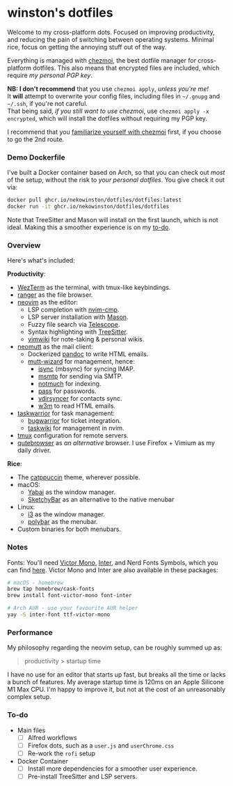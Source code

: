 # winston's dotfiles

Welcome to my cross-platform dots. Focused on improving productivity, and reducing the pain of switching between operating systems. Minimal rice, focus on getting the annoying stuff out of the way.

Everything is managed with [chezmoi](https://chezmoi.io), the best dotfile manager for cross-platform dotfiles. This also means that encrypted files are included, which require *my personal PGP key*.

**NB: I don't recommend** that you use `chezmoi apply`, *unless you're me!*\
It **will** attempt to overwrite your config files, including files in `~/.gnupg` and `~/.ssh`, if you're not careful.\
That being said, *if you still want to use chezmoi*, use `chezmoi apply -x encrypted`, which will install the dotfiles without requiring my PGP key.

I recommend that you [familiarize yourself with chezmoi](https://www.chezmoi.io/quick-start/) first, if you choose to go the 2nd route.

### Demo Dockerfile

I've built a Docker container based on Arch, so that you can check out *most* of the setup, without the risk to *your personal dotfiles*. You give check it out via:

```bash
docker pull ghcr.io/nekowinston/dotfiles/dotfiles:latest
docker run -it ghcr.io/nekowinston/dotfiles/dotfiles
```

Note that TreeSitter and Mason will install on the first launch, which is not ideal. Making this a smoother experience is on my [to-do](#to-do).

### Overview

Here's what's included:

**Productivity**:
- [WezTerm](https://wezfurlong.org/wezterm/) as the terminal, with tmux-like keybindings.
- [ranger](https://ranger.github.io) as the file browser.
- [neovim](https://neovim.io) as the editor:
  - LSP completion with [nvim-cmp](https://github.com/hrsh7th/nvim-cmp).
  - LSP server installation with [Mason](https://github.com/williamboman/mason.nvim).
  - Fuzzy file search via [Telescope](https://github.com/nvim-telescope/telescope.nvim).
  - Syntax highlighting with [TreeSitter](https://github.com/nvim-treesitter/nvim-treesitter).
  - [vimwiki](https://github.com/vimwiki/vimwiki/tree/dev) for note-taking & personal wikis.
- [neomutt](http://www.neomutt.org) as the mail client:
  - Dockerized [pandoc](https://pandoc.org) to write HTML emails.
  - [mutt-wizard](https://github.com/lukesmithxyz/mutt-wizard) for management, hence:
    - [isync](https://isync.sourceforge.io) (mbsync) for syncing IMAP.
    - [msmtp](https://marlam.de/msmtp/) for sending via SMTP.
    - [notmuch](https://notmuchmail.org) for indexing.
    - [pass](https://www.passwordstore.org/) for passwords.
    - [vdirsyncer](https://github.com/pimutils/vdirsyncer) for contacts sync.
    - [w3m](https://salsa.debian.org/debian/w3m) to read HTML emails.
- [taskwarrior](https://taskwarrior.org) for task management:
  - [bugwarrior](https://github.com/ralphbean/bugwarrior) for ticket integration.
  - [taskwiki](https://github.com/tools-life/taskwiki) for management in nvim.
- [tmux](https://github.com/tmux/tmux) configuration for remote servers.
- [qutebrowser](https://github.com/qutebrowser/qutebrowser) as *an alternative* browser. I use Firefox + Vimium as my daily driver.

**Rice**:
- The [catppuccin](https://github.com/catppuccin) theme, wherever possible.
- macOS:
  - [Yabai](https://github.com/koekeishiya/yabai) as the window manager.
  - [SketchyBar](https://github.com/FelixKratz/SketchyBar) as an alternative to the native menubar
- Linux:
  - [i3](https://github.com/i3/i3) as the window manager.
  - [polybar](https://github.com/polybar/polybar) as the menubar.
- Custom binaries for both menubars.

### Notes

Fonts: You'll need [Victor Mono](https://rubjo.github.io/victor-mono/), [Inter](https://rsms.me/inter/), and Nerd Fonts Symbols, which you can find [here](https://github.com/ryanoasis/nerd-fonts/releases/download/2.2.0-RC/NerdFontsSymbolsOnly.zip). Victor Mono and Inter are also available in these packages:

```bash
# macOS - homebrew
brew tap homebrew/cask-fonts
brew install font-victor-mono font-inter

# Arch AUR - use your favourite AUR helper
yay -S inter-font ttf-victor-mono
```

### Performance

My philosophy regarding the neovim setup, can be roughly summed up as:

> productivity > startup time

I have no use for an editor that starts up fast, but breaks all the time or lacks a bunch of features. My average startup time is 120ms on an Apple Silicone M1 Max CPU. I'm happy to improve it, but not at the cost of an unreasonably complex setup.

### To-do

- Main files
  - [ ] Alfred workflows
  - [ ] Firefox dots, such as a `user.js` and `userChrome.css`
  - [ ] Re-work the `rofi` setup
- Docker Container
  - [ ] Install more dependencies for a smoother user experience.
  - [ ] Pre-install TreeSitter and LSP servers.
